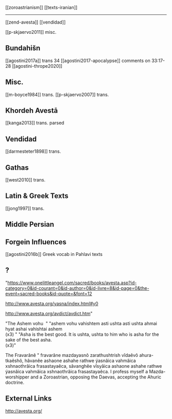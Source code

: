 [[zoroastrianism]]
[[texts-iranian]]

---


[[zend-avesta]]
[[vendidad]]


[[p-skjaervo2011]] misc.

## Bundahišn
[[agostini2017a]] trans 34
[[agostini2017-apocalypse]] comments on 33:17-28
[[agostini-thrope2020]]



## Misc.
[[m-boyce1984]] trans.
[[p-skjaervo2007]] trans.

## Khordeh Avestā
[[kanga2013]] trans. parsed

## Vendidad
[[darmesteter1898]] trans.

## Gathas
[[west2010]] trans.

## Latin & Greek Texts
[[jong1997]] trans.
## Middle Persian
## Forgein Influences
[[agostini2016b]] Greek vocab in Pahlavi texts
## ?
"https://www.onelittleangel.com/sacred/books/avesta.asp?id-category=0&id-courant=0&id-author=0&id-livre=8&id-page=0&the-event=sacred-books&id-quote=&font=12

http://www.avesta.org/yasna/index.html#y0

http://www.avesta.org/avdict/avdict.htm"	

"The Ashem vohu 
"	"ashem vohu vahishtem asti
ushta asti ushta ahmai
hyat ashai vahishtai ashem  
(x3)
 "	"Asha is the best good.
It is ushta, ushta to him
who is asha for the sake of the best asha.  
(x3)"

The Fravarânê
"	fravarâne mazdayasnô zarathushtrish vîdaêvô ahura-tkaêshô, hâvanêe ashaone ashahe rathwe ýasnâica vahmâica xshnaothrâica frasastayaêca, sâvanghêe vîsyâica ashaone ashahe rathwe ýasnâica vahmâica xshnaothrâica frasastayaêca. 	I profess myself a Mazda-worshipper and a Zoroastrian, opposing the Daevas, accepting the Ahuric doctrine.


## External Links
http://avesta.org/
